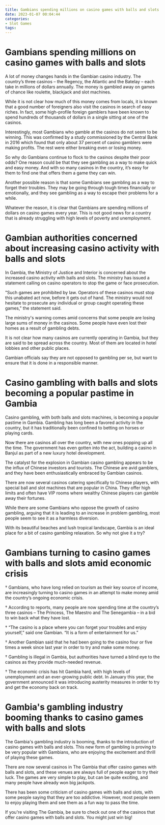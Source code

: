 ```yaml
---
title: Gambians spending millions on casino games with balls and slots
date: 2023-01-07 00:04:44
categories:
- Slot Games
tags:
---
```



#  Gambians spending millions on casino games with balls and slots

A lot of money changes hands in the Gambian casino industry. The country’s three casinos – the Regency, the Atlantic and the Batelay – each take in millions of dollars annually. The money is gambled away on games of chance like roulette, blackjack and slot machines.

While it is not clear how much of this money comes from locals, it is known that a good number of foreigners also visit the casinos in search of easy riches. In fact, some high-profile foreign gamblers have been known to spend hundreds of thousands of dollars in a single sitting at one of the casinos.

Interestingly, most Gambians who gamble at the casinos do not seem to be winning. This was confirmed by a study commissioned by the Central Bank in 2016 which found that only about 37 percent of casino gamblers were making profits. The rest were either breaking even or losing money.

So why do Gambians continue to flock to the casinos despite their poor odds? One reason could be that they see gambling as a way to make quick and easy money. And with so many casinos in the country, it’s easy for them to find one that offers them a game they can win.

Another possible reason is that some Gambians see gambling as a way to forget their troubles. They may be going through tough times financially or emotionally, and they see gambling as a way to escape their problems for a while.

Whatever the reason, it is clear that Gambians are spending millions of dollars on casino games every year. This is not good news for a country that is already struggling with high levels of poverty and unemployment.

#  Gambian authorities concerned about increasing casino activity with balls and slots 

In Gambia, the Ministry of Justice and Interior is concerned about the increased casino activity with balls and slots. The ministry has issued a statement calling on casino operators to stop the game or face prosecution.

"Such games are prohibited by law. Operators of these casinos must stop this unabated act now, before it gets out of hand. The ministry would not hesitate to prosecute any individual or group caught operating these games," the statement said.

The ministry's warning comes amid concerns that some people are losing large sums of money in the casinos. Some people have even lost their homes as a result of gambling debts.

It is not clear how many casinos are currently operating in Gambia, but they are said to be spread across the country. Most of them are located in hotel lobbies and other public places.

Gambian officials say they are not opposed to gambling per se, but want to ensure that it is done in a responsible manner.

#  Casino gambling with balls and slots becoming a popular pastime in Gambia

Casino gambling, with both balls and slots machines, is becoming a popular pastime in Gambia. Gambling has long been a favored activity in the country, but it has traditionally been confined to betting on horses or playing cards.

Now there are casinos all over the country, with new ones popping up all the time. The government has even gotten into the act, building a casino in Banjul as part of a new luxury hotel development.

The catalyst for the explosion in Gambian casino gambling appears to be the influx of Chinese investors and tourists. The Chinese are avid gamblers, and they have been enthusiastically embraced by Gambian casinos.

There are now several casinos catering specifically to Chinese players, with special ball and slot machines that are popular in China. They offer high limits and often have VIP rooms where wealthy Chinese players can gamble away their fortunes.

While there are some Gambians who oppose the growth of casino gambling, arguing that it is leading to an increase in problem gambling, most people seem to see it as a harmless diversion.

With its beautiful beaches and lush tropical landscape, Gambia is an ideal place for a bit of casino gambling relaxation. So why not give it a try?

#  Gambians turning to casino games with balls and slots amid economic crisis

† Gambians, who have long relied on tourism as their key source of income, are increasingly turning to casino games in an attempt to make money amid the country’s ongoing economic crisis.

† According to reports, many people are now spending time at the country’s three casinos – The Princess, The Maestro and The Senegambia – in a bid to win back what they have lost.

† “The casino is a place where you can forget your troubles and enjoy yourself,” said one Gambian. “It is a form of entertainment for us.”

† Another Gambian said that he had been going to the casino four or five times a week since last year in order to try and make some money.

† Gambling is illegal in Gambia, but authorities have turned a blind eye to the casinos as they provide much-needed revenue.

† The economic crisis has hit Gambia hard, with high levels of unemployment and an ever-growing public debt. In January this year, the government announced it was introducing austerity measures in order to try and get the economy back on track.

#  Gambia's gambling industry booming thanks to casino games with balls and slots

The Gambia's gambling industry is booming, thanks to the introduction of casino games with balls and slots. This new form of gambling is proving to be very popular with Gambians, who are enjoying the excitement and thrill of playing these games.

There are now several casinos in The Gambia that offer casino games with balls and slots, and these venues are always full of people eager to try their luck. The games are very simple to play, but can be quite exciting, and many people have already won big jackpots.

There has been some criticism of casino games with balls and slots, with some people saying that they are too addictive. However, most people seem to enjoy playing them and see them as a fun way to pass the time.

If you're visiting The Gambia, be sure to check out one of the casinos that offer casino games with balls and slots. You might just win big!